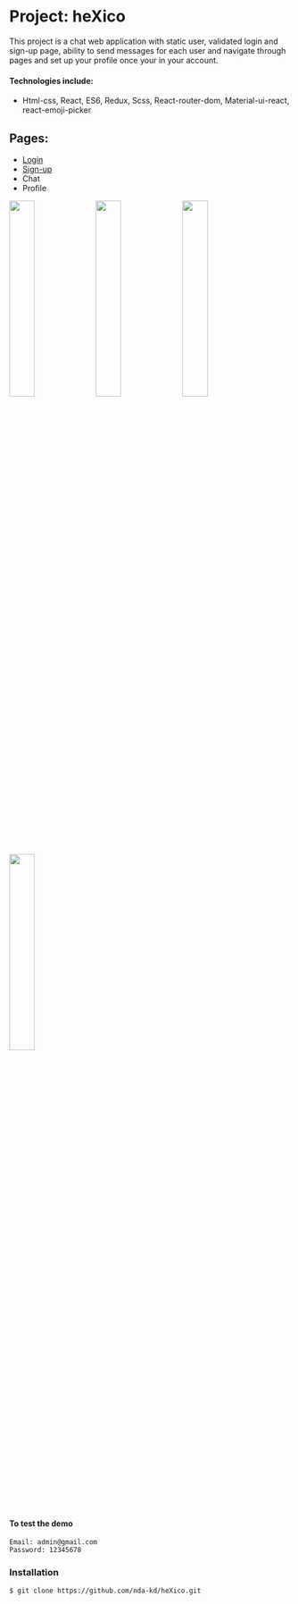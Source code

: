 # Project: heXico

This project is a chat web application with static user, validated login and sign-up page, ability to send messages for each user and navigate through pages and set up your profile once your in your account.

#### Technologies include:

* Html-css, React, ES6, Redux, Scss, React-router-dom, Material-ui-react, react-emoji-picker

## Pages:
* [Login](https://nda-kd.github.io/heXico/#/) 
* [Sign-up](https://nda-kd.github.io/heXico/#/Signup) 
* Chat
* Profile 

<img src="https://user-images.githubusercontent.com/65509739/113914427-c8b33680-97f2-11eb-87bf-0af8a8cae18e.png" width="30%"></img>
<img src="https://user-images.githubusercontent.com/65509739/113914540-e7193200-97f2-11eb-9222-5bc4501800a6.png" width="30%"></img>
<img src="https://user-images.githubusercontent.com/65509739/113913529-aec52400-97f1-11eb-9a9e-4f0141e1d9fa.png" width="30%"></img>
<img src="https://user-images.githubusercontent.com/65509739/113913772-f21f9280-97f1-11eb-85f1-3915b5f2960b.png" width="30%"></img>


#### To test the demo
``` 
Email: admin@gmail.com 
Password: 12345678
```
 
<!-- <img src="Docs/carts.gif" width="300" height="360"> -->

### Installation
``` 
$ git clone https://github.com/nda-kd/heXico.git
```

